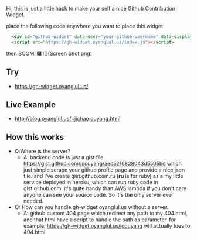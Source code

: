Hi, this is just a little hack to make your self a nice Github Contribution Widget.

place the following code anywhere you want to place this widget

```html
  <div id="github-widget" data-user="your-github-username" data-display="pop_repos,calendar"></div>
  <script src="https://gh-widget.oyanglul.us/index.js"></script>
```
then BOOM! 🎆
![](Screen Shot.png)

## Try
- https://gh-widget.oyanglul.us/<your-github-username>

## Live Example
- http://blog.oyanglul.us/~jichao.ouyang.html

## How this works
- Q:Where is the server?
   - A: backend code is just a gist file https://gist.github.com/jcouyang/aec5210828043d5505bd which just simple scrape your github profile page and provide a nice json file.
and I've create gist.github.com.ru (**ru** is for ruby) as a my little service deployed in heroku, which can run ruby code in gist.github.com. it's quite handy than AWS lambda if you don't care anyone can see your source code.
So it's the only server ever needed.
- Q: How can you handle gh-widget.oyanglul.us without a server.
   - A: github custom 404 page which redirect any path to my 404.html, and that html have a script to handle the path as parameter. for example, https://gh-widget.oyanglul.us/jcouyang will actually toes to 404.html

